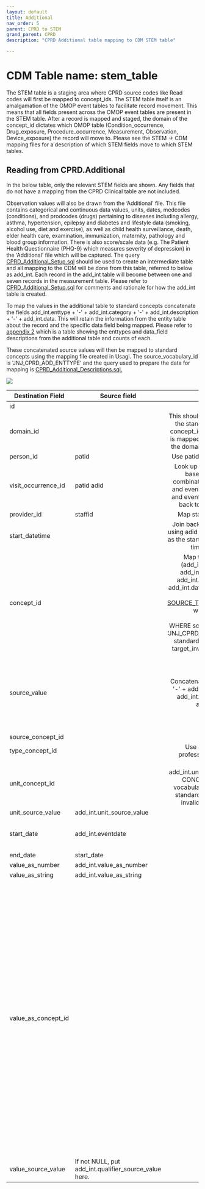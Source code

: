 ```yaml
---
layout: default
title: Additional
nav_order: 5
parent: CPRD to STEM
grand_parent: CPRD
description: "CPRD Additional table mapping to CDM STEM table"

---
```


# CDM Table name: stem_table

The STEM table is a staging area where CPRD source codes like Read codes will first be mapped to concept_ids. The STEM table itself is an amalgamation of the OMOP event tables to facilitate record movement. This means that all fields present across the OMOP event tables are present in the STEM table. After a record is mapped and staged, the domain of the concept_id dictates which OMOP table (Condition_occurrence, Drug_exposure, Procedure_occurrence, Measurement, Observation, Device_exposure) the record will move to. Please see the STEM -> CDM mapping files for a description of which STEM fields move to which STEM tables. 

## Reading from CPRD.Additional

In the below table, only the relevant STEM fields are shown. Any fields that do not have a mapping from the CPRD Clinical table are not included.

Observation values will also be drawn from the ‘Additional’ file.  This file contains categorical and continuous data values, units, dates, medcodes (conditions), and prodcodes (drugs) pertaining to diseases including allergy, asthma, hypertension, epilepsy and diabetes and lifestyle data (smoking, alcohol use, diet and exercise), as well as child health surveillance, death, elder health care, examination, immunization, maternity, pathology and blood group information.  There is also score/scale data (e.g. The Patient Health Questionnaire (PHQ-9) which measures severity of depression) in the ‘Additional’ file which will be captured. The query [CPRD_Additional_Setup.sql](https://github.com/OHDSI/ETL-LambdaBuilder/blob/master/docs/CPRD/Queries/CPRD_Additional_Setup.sql) should be used to create an intermediate table and all mapping to the CDM will be done from this table, referred to below as add_int. Each record in the add_int table will become between one and seven records in the measurement table. Please refer to [CPRD_Additional_Setup.sql](https://github.com/OHDSI/ETL-LambdaBuilder/blob/master/docs/CPRD/Queries/CPRD_Additional_Setup.sql) for comments and rationale for how the add_int table is created. 

To map the values in the additional table to standard concepts concatenate the fields add_int.enttype + '-' + add_int.category + '-' + add_int.description + '-' + add_int.data. This will retain the information from the entity table about the record and the specific data field being mapped. Please refer to [appendix 2](https://github.com/OHDSI/ETL-LambdaBuilder/blob/master/docs/CPRD/Appendix_2_Additional_Table_Descriptions.xlsx) which is a table showing the enttypes and data_field descriptions from the additional table and counts of each.

These concatenated source values will then be mapped to standard concepts using the mapping file created in Usagi. The source_vocabulary_id is 'JNJ_CPRD_ADD_ENTTYPE' and the query used to prepare the data for mapping is [CPRD_Additional_Descriptions.sql.](https://github.com/OHDSI/ETL-LambdaBuilder/blob/master/docs/CPRD/Vocab%20Updates/CPRD_Additional_Descriptions.sql)


![](images/image19.png)

| Destination Field | Source field | Logic | Comment field |
| --- | --- | :---: | --- |
| id |  |  | Autogenerate |
| domain_id |  | This should be the domain_id of the standard concept in the concept_id field. If a read code is mapped to concept_id 0, put the domain_id as Observation. |  |
| person_id | patid | Use patid to lookup Person_id |  |
| visit_occurrence_id | patid  adid | Look up visit_occurrence_id based on the unique combination of patid, consid, and eventdate. To find consid and eventdate use adid to link back to the clinical table. | Use the Visit_occurrence_id assigned in the previous visit definition step |
| provider_id | staffid | Map staffid to provider_id |  |
| start_datetime |  | Join back to the Clinical table using adid and set the eventdate as the start_datetime and set the time to midnight. |  |
| concept_id |  | Map the source value (add_int.enttype + '-' + add_int.category + '-' + add_int.description + '-' + add_int.data) to a concept using the [SOURCE_TO_STANDARD_QUERY](https://github.com/OHDSI/ETL-LambdaBuilder/blob/master/docs/Standard%20Queries/SOURCE_TO_STANDARD.sql) with the filters: <br><br>   WHERE source_vocabulary_id = 'JNJ_CPRD_ADD_ENTTYPE'  AND standard_concept = 'S'  AND target_invalid_reason is NULL  | |
| source_value |  | Concatenate add_int.enttype + '-' + add_int.category + '-' + add_int.description + '-' + add_int.data. |  This will retain the information from the entity table about the record and the specific data field being mapped. Please refer to [appendix 2](https://github.com/OHDSI/ETL-LambdaBuilder/blob/master/docs/CPRD/Appendix_2_Additional_Table_Descriptions.xlsx) which is a table showing the enttypes and data_field descriptions from the additional table and counts of each. |
| source_concept_id |  | 0 | |
| type_concept_id |  | Use **32851** - Health professional filled survey |  
| unit_concept_id |  | Look up add_int.unit_source_value in the CONCEPT table where vocabulary_id = 'UCUM' and standard_concept = 'S' and invalid_reason is NULL. |  |
| unit_source_value | add_int.unit_source_value |  | |
| start_date | add_int.eventdate |  | For the additional table, the adid is used to link back to the clinical table to get the eventdate. |
| end_date | start_date |  |  |
| value_as_number | add_int.value_as_number |   | |
| value_as_string | add_int.value_as_string  | |  |
| value_as_concept_id |  |  | If the last part of the source value says 'Read code for condition' then map the code in add_int.value_as_string to a standard concept using the SOURCE_TO_STANDARD query with the filters:<br><br>    WHERE source_vocabulary_id = 'Read'  AND standard_concept = 'S'  AND invalid_concept is NULL  <br><br>   If the last part of the source value says 'Drug code' then map the code in add_int.value_as_string to a standard concept using the SOURCE_TO_STANDARD query with the filters:  <br><br>   WHERE source_vocabulary_id = 'Gemscript'  AND standard_concept = 'S'  AND invalid_concept is NULL  <br><br>   Otherwise, if the value in add_int.qualifier_source_value is not null then lookup the values in add_int.qualifier_source_value in the CONCEPT table where domain_id=' Meas Value' and vocabulary_id=' LOINC' and standard_concept = 'S' and invalid_concept is NULL. |
| value_source_value | If not NULL, put add_int.qualifier_source_value here. 
